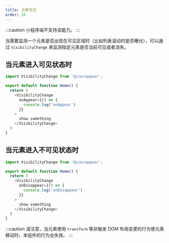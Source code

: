 ```yaml
---
title: 元素可见
order: 16
---
```


:::caution
小程序端不支持该能力。
:::

当需要监测一个元素是否出现在可见区域时（比如列表滚动时是否曝光），可以通过 `VisibilityChange` 来监测指定元素是否当前可见或者消失。

## 当元素进入可见状态时

```js
import VisibilityChange from '@ice/appear';

export default function Home() {
  return (
    <VisibilityChange
      onAppear={() => {
        console.log('onAppear')
      }}
    >
      show something
    </VisibilityChange>
  )
}
```

## 当元素进入不可见状态时

```js
import VisibilityChange from '@ice/appear';

export default function Home() {
  return (
    <VisibilityChange
      onDisappear={() => {
        console.log('onDisappear')
      }}
    >
      show something
    </VisibilityChange>
  )
}
```

:::caution
请注意，当元素使用 `transform` 等非触发 DOM 布局变更的行为使元素移动时，本组件的行为会失效。
:::
